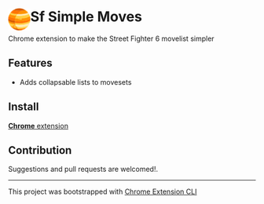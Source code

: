 # <img src="public/icons/icon_48.png" width="45" align="left"> Sf Simple Moves

Chrome extension to make the Street Fighter 6 movelist simpler

## Features

- Adds collapsable lists to movesets

## Install

[**Chrome** extension]()

## Contribution

Suggestions and pull requests are welcomed!.

---

This project was bootstrapped with [Chrome Extension CLI](https://github.com/dutiyesh/chrome-extension-cli)

